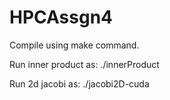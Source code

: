 # HPCAssgn4 

Compile using make command. 

Run inner product as: ./innerProduct 

Run 2d jacobi as: ./jacobi2D-cuda 

